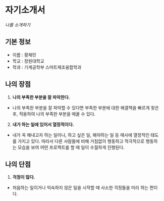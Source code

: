 # 자기소개서
*나를 소개하기*

## 기본 정보
- 이름 : 황채민
- 학교 : 창원대학교
- 학과 : 기계공학부 스마트제조융합학과

## 나의 장점
1. **나의 부족한 부분을 잘 파악한다.**
- 나의 부족한 부분을 잘 파악할 수 있다면 부족한 부분에 대한 해결책을 빠르게 찾은 후, 적용하여 나의 부족한 부분을 메꿀 수 있다.
2. **내가 하는 일에 있어서 열정적이다.**
- 내가 꼭 해내고자 하는 일이나, 하고 싶은 일, 해야하는 일 등 매사에 열정적인 태도를 가지고 있다. 따라서 다른 사람들에 비해 거침없이 행동하고 적극적으로 행동하는 모습을 보여 어떤 프로젝트를 할 때 일이 수월하게 진행된다.

## 나의 단점
1. **걱정이 많다.**
- 처음하는 일이거나 익숙하지 않은 일을 시작할 때 사소한 걱정들을 미리 하는 편이다.
